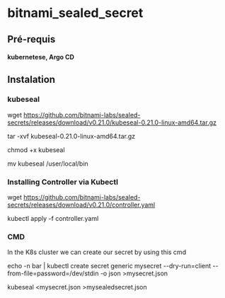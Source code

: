 # bitnami_sealed_secret

## Pré-requis

#### kubernetese, Argo CD

## Instalation

### kubeseal

wget https://github.com/bitnami-labs/sealed-secrets/releases/download/v0.21.0/kubeseal-0.21.0-linux-amd64.tar.gz 

tar -xvf kubeseal-0.21.0-linux-amd64.tar.gz 

chmod +x kubeseal

mv kubeseal /user/local/bin

### Installing Controller via Kubectl

wget https://github.com/bitnami-labs/sealed-secrets/releases/download/v0.21.0/controller.yaml

kubectl apply -f controller.yaml

### CMD

In the K8s cluster we can create our secret by using this cmd

echo -n bar | kubectl create secret generic mysecret --dry-run=client --from-file=password=/dev/stdin -o json >mysecret.json

kubeseal <mysecret.json >mysealedsecret.json




